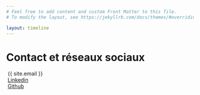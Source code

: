 ```yaml
---
# Feel free to add content and custom Front Matter to this file.
# To modify the layout, see https://jekyllrb.com/docs/themes/#overriding-theme-defaults

layout: timeline
---
```



# Contact et réseaux sociaux

<div class="contact-item"><i class="ri-mail-line ri-2x"></i><span>&nbsp;{{ site.email }}</span></div>


<div class="contact-item"><i class="ri-linkedin-box-fill ri-2x"></i>&nbsp;<span><a href="{{ site.linkedin.profile }}">Linkedin</a></span></div>


<div class="contact-item"><i class="ri-github-fill ri-2x"></i>&nbsp;<span><a href="{{ site.github.profile }}">Github</a></span></div>